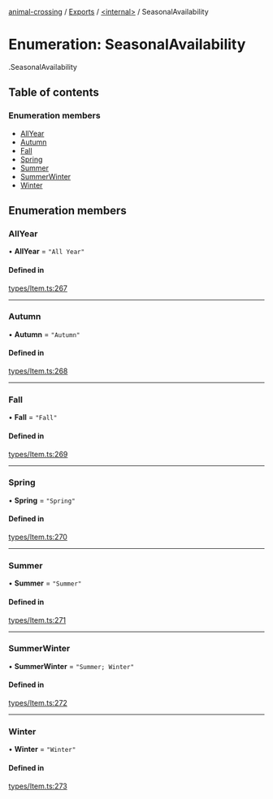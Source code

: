 [animal-crossing](../README.md) / [Exports](../modules.md) / [<internal\>](../modules/internal_.md) / SeasonalAvailability

# Enumeration: SeasonalAvailability

[<internal>](../modules/internal_.md).SeasonalAvailability

## Table of contents

### Enumeration members

- [AllYear](internal_.SeasonalAvailability.md#allyear)
- [Autumn](internal_.SeasonalAvailability.md#autumn)
- [Fall](internal_.SeasonalAvailability.md#fall)
- [Spring](internal_.SeasonalAvailability.md#spring)
- [Summer](internal_.SeasonalAvailability.md#summer)
- [SummerWinter](internal_.SeasonalAvailability.md#summerwinter)
- [Winter](internal_.SeasonalAvailability.md#winter)

## Enumeration members

### AllYear

• **AllYear** = `"All Year"`

#### Defined in

[types/Item.ts:267](https://github.com/Norviah/animal-crossing/blob/4d5e5b0/module/types/Item.ts#L267)

___

### Autumn

• **Autumn** = `"Autumn"`

#### Defined in

[types/Item.ts:268](https://github.com/Norviah/animal-crossing/blob/4d5e5b0/module/types/Item.ts#L268)

___

### Fall

• **Fall** = `"Fall"`

#### Defined in

[types/Item.ts:269](https://github.com/Norviah/animal-crossing/blob/4d5e5b0/module/types/Item.ts#L269)

___

### Spring

• **Spring** = `"Spring"`

#### Defined in

[types/Item.ts:270](https://github.com/Norviah/animal-crossing/blob/4d5e5b0/module/types/Item.ts#L270)

___

### Summer

• **Summer** = `"Summer"`

#### Defined in

[types/Item.ts:271](https://github.com/Norviah/animal-crossing/blob/4d5e5b0/module/types/Item.ts#L271)

___

### SummerWinter

• **SummerWinter** = `"Summer; Winter"`

#### Defined in

[types/Item.ts:272](https://github.com/Norviah/animal-crossing/blob/4d5e5b0/module/types/Item.ts#L272)

___

### Winter

• **Winter** = `"Winter"`

#### Defined in

[types/Item.ts:273](https://github.com/Norviah/animal-crossing/blob/4d5e5b0/module/types/Item.ts#L273)

